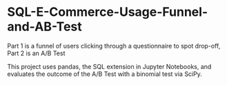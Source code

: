 # SQL-E-Commerce-Usage-Funnel-and-AB-Test
Part 1 is a funnel of users clicking through a questionnaire to spot drop-off, Part 2 is an A/B Test

This project uses pandas, the SQL extension in Jupyter Notebooks, and evaluates the outcome of the A/B Test with a binomial test via SciPy.
